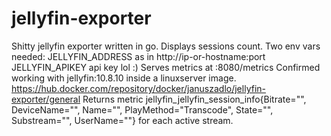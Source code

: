 # jellyfin-exporter
Shitty jellyfin exporter written in go. 
Displays sessions count. 
Two env vars needed: 
JELLYFIN_ADDRESS as in http://ip-or-hostname:port 
JELLYFIN_APIKEY api key lol :) 
Serves metrics at :8080/metrics
Confirmed working with jellyfin:10.8.10 inside a linuxserver image.
https://hub.docker.com/repository/docker/januszadlo/jellyfin-exporter/general
Returns metric jellyfin_jellyfin_session_info{Bitrate="", DeviceName="", Name="", PlayMethod="Transcode", State="", Substream="", UserName=""} for each active stream.
